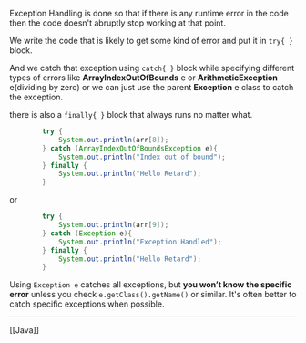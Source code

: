Exception Handling is done so that if there is any runtime error in the code then the code doesn't abruptly stop working at that point.

We write the code that is likely to get some kind of error and put it in `try{ }` block.

And we catch that exception using `catch{ }` block while specifying different types of errors like **ArrayIndexOutOfBounds** e or **ArithmeticException** e(dividing by zero) or we can just use the parent **Exception** e class to catch the exception.

there is also a `finally{ }` block that always runs no matter what.

```java
        try {  
            System.out.println(arr[8]);  
        } catch (ArrayIndexOutOfBoundsException e){  
            System.out.println("Index out of bound");  
        } finally {  
            System.out.println("Hello Retard");  
        }  
```
or
```java
        try {  
            System.out.println(arr[9]);  
        } catch (Exception e){  
            System.out.println("Exception Handled");  
        } finally {  
            System.out.println("Hello Retard");  
        }  
```

Using `Exception e` catches all exceptions, but **you won’t know the specific error** unless you check `e.getClass().getName()` or similar. It's often better to catch specific exceptions when possible.

---
[[Java]]
